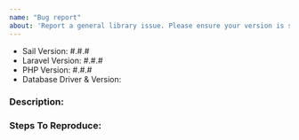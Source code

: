```yaml
---
name: "Bug report"
about: 'Report a general library issue. Please ensure your version is still supported: https://laravel.com/docs/releases#support-policy'
---
```


- Sail Version: #.#.#
- Laravel Version: #.#.#
- PHP Version: #.#.#
- Database Driver & Version:


### Description:


### Steps To Reproduce:
